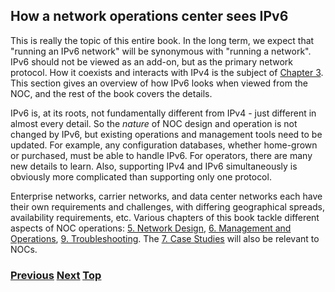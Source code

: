 ## How a network operations center sees IPv6

This is really the topic of this entire book. In the long term, we
expect that "running an IPv6 network" will be synonymous with "running a
network". IPv6 should not be viewed as an add-on, but as the primary
network protocol. How it coexists and interacts with IPv4 is the subject
of
[Chapter 3](https://github.com/becarpenter/book6/tree/main/3.%20Coexistence%20with%20legacy%20IPv4).
This section gives an overview of how IPv6 looks when viewed from the
NOC, and the rest of the book covers the details.

IPv6 is, at its roots, not fundamentally different from IPv4 - just
different in almost every detail. So the _nature_ of NOC design and
operation is not changed by IPv6, but existing operations and management
tools need to be updated. For example, any configuration databases,
whether home-grown or purchased, must be able to handle IPv6. For
operators, there are many new details to learn. Also, supporting IPv4
and IPv6 simultaneously is obviously more complicated than supporting
only one protocol.

Enterprise networks, carrier networks, and data center networks each
have their own requirements and challenges, with differing geographical
spreads, availability requirements, etc. Various chapters of this book
tackle different aspects of NOC operations:
[5. Network Design](05.%20Network%20Design/05.%20Network%20Design.md),
[6. Management and Operations](06.%20Management%20and%20Operations/06.%20Management%20and%20Operations.md),
[9. Troubleshooting](09.%20Troubleshooting/09.%20Troubleshooting.md).
The [7. Case Studies](07.%20Case%20Studies/07.%20Case%20Studies.md) will
also be relevant to NOCs.

### [<ins>Previous</ins>](How%20an%20application%20programmer%20sees%20IPv6.md) [<ins>Next</ins>](How%20to%20keep%20up%20to%20date.md) [<ins>Top</ins>](01.%20Introduction%20and%20Foreword.md)
